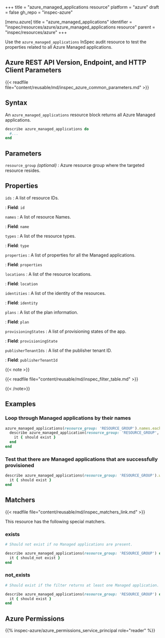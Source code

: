 +++
title = "azure_managed_applications resource"
platform = "azure"
draft = false
gh_repo = "inspec-azure"

[menu.azure]
title = "azure_managed_applications"
identifier = "inspec/resources/azure/azure_managed_applications resource"
parent = "inspec/resources/azure"
+++

Use the `azure_managed_applications` InSpec audit resource to test the properties related to all Azure Managed applications.

## Azure REST API Version, Endpoint, and HTTP Client Parameters

{{< readfile file="content/reusable/md/inspec_azure_common_parameters.md" >}}

## Syntax

An `azure_managed_applications` resource block returns all Azure Managed applications.

```ruby
describe azure_managed_applications do
  #...
end
```

## Parameters

`resource_group`  _(optional)_
: Azure resource group where the targeted resource resides.

## Properties

`ids`
: A list of resource IDs.

: **Field**: `id`

`names`
: A list of resource Names.

: **Field**: `name`

`types`
: A list of the resource types.

: **Field**: `type`

`properties`
: A list of properties for all the Managed applications.

: **Field**: `properties`

`locations`
: A list of the resource locations.

: **Field**: `location`

`identities`
: A list of the identity of the resources.

: **Field**: `identity`

`plans`
: A list of the plan information.

: **Field**: `plan`

`provisioningStates`
: A list of provisioning states of the app.

: **Field**: `provisioningState`

`publisherTenantIds`
: A list of the publisher tenant ID.

: **Field**: `publisherTenantId`

{{< note >}}

{{< readfile file="content/reusable/md/inspec_filter_table.md" >}}

{{< /note>}}

## Examples

### Loop through Managed applications by their names

```ruby
azure_managed_applications(resource_group: 'RESOURCE_GROUP').names.each do |name|
  describe azure_managed_application(resource_group: 'RESOURCE_GROUP', name: name) do
    it { should exist }
  end
end
```

### Test that there are Managed applications that are successfully provisioned

```ruby
describe azure_managed_applications(resource_group: 'RESOURCE_GROUP').where(provisioningState: 'Succeeded') do
  it { should exist }
end
```

## Matchers

{{< readfile file="content/reusable/md/inspec_matchers_link.md" >}}

This resource has the following special matchers.

### exists

```ruby
# Should not exist if no Managed applications are present.

describe azure_managed_applications(resource_group: 'RESOURCE_GROUP') do
  it { should_not exist }
end
```

### not_exists

```ruby
# Should exist if the filter returns at least one Managed application.

describe azure_managed_applications(resource_group: 'RESOURCE_GROUP') do
  it { should exist }
end
```

## Azure Permissions

{{% inspec-azure/azure_permissions_service_principal role="reader" %}}
